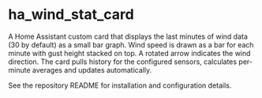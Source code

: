 # ha_wind_stat_card

A Home Assistant custom card that displays the last minutes of wind data (30 by default) as a small bar graph. Wind speed is drawn as a bar for each minute with gust height stacked on top. A rotated arrow indicates the wind direction. The card pulls history for the configured sensors, calculates per-minute averages and updates automatically.

See the repository README for installation and configuration details.

